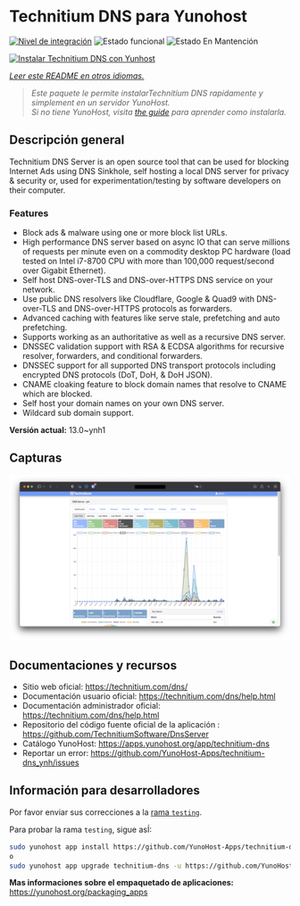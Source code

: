 <!--
Este archivo README esta generado automaticamente<https://github.com/YunoHost/apps/tree/master/tools/readme_generator>
No se debe editar a mano.
-->

# Technitium DNS para Yunohost

[![Nivel de integración](https://dash.yunohost.org/integration/technitium-dns.svg)](https://ci-apps.yunohost.org/ci/apps/technitium-dns/) ![Estado funcional](https://ci-apps.yunohost.org/ci/badges/technitium-dns.status.svg) ![Estado En Mantención](https://ci-apps.yunohost.org/ci/badges/technitium-dns.maintain.svg)

[![Instalar Technitium DNS con Yunhost](https://install-app.yunohost.org/install-with-yunohost.svg)](https://install-app.yunohost.org/?app=technitium-dns)

*[Leer este README en otros idiomas.](./ALL_README.md)*

> *Este paquete le permite instalarTechnitium DNS rapidamente y simplement en un servidor YunoHost.*  
> *Si no tiene YunoHost, visita [the guide](https://yunohost.org/install) para aprender como instalarla.*

## Descripción general

Technitium DNS Server is an open source tool that can be used for blocking Internet Ads using DNS Sinkhole, self hosting a local DNS server for privacy & security or, used for experimentation/testing by software developers on their computer.

### Features

- Block ads & malware using one or more block list URLs.
- High performance DNS server based on async IO that can serve millions of requests per minute even on a commodity desktop PC hardware (load tested on Intel i7-8700 CPU with more than 100,000 request/second over Gigabit Ethernet).
- Self host DNS-over-TLS and DNS-over-HTTPS DNS service on your network.
- Use public DNS resolvers like Cloudflare, Google & Quad9 with DNS-over-TLS and DNS-over-HTTPS protocols as forwarders.
- Advanced caching with features like serve stale, prefetching and auto prefetching.
- Supports working as an authoritative as well as a recursive DNS server.
- DNSSEC validation support with RSA & ECDSA algorithms for recursive resolver, forwarders, and conditional forwarders.
- DNSSEC support for all supported DNS transport protocols including encrypted DNS protocols (DoT, DoH, & DoH JSON).
- CNAME cloaking feature to block domain names that resolve to CNAME which are blocked.
- Self host your domain names on your own DNS server.
- Wildcard sub domain support.


**Versión actual:** 13.0~ynh1

## Capturas

![Captura de Technitium DNS](./doc/screenshots/screenshot.png)

## Documentaciones y recursos

- Sitio web oficial: <https://technitium.com/dns/>
- Documentación usuario oficial: <https://technitium.com/dns/help.html>
- Documentación administrador oficial: <https://technitium.com/dns/help.html>
- Repositorio del código fuente oficial de la aplicación : <https://github.com/TechnitiumSoftware/DnsServer>
- Catálogo YunoHost: <https://apps.yunohost.org/app/technitium-dns>
- Reportar un error: <https://github.com/YunoHost-Apps/technitium-dns_ynh/issues>

## Información para desarrolladores

Por favor enviar sus correcciones a la [rama `testing`](https://github.com/YunoHost-Apps/technitium-dns_ynh/tree/testing).

Para probar la rama `testing`, sigue asÍ:

```bash
sudo yunohost app install https://github.com/YunoHost-Apps/technitium-dns_ynh/tree/testing --debug
o
sudo yunohost app upgrade technitium-dns -u https://github.com/YunoHost-Apps/technitium-dns_ynh/tree/testing --debug
```

**Mas informaciones sobre el empaquetado de aplicaciones:** <https://yunohost.org/packaging_apps>
